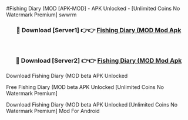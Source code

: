 #Fishing Diary (MOD [APK-MOD] - APK Unlocked - [Unlimited Coins No Watermark Premium] swwrm



<div align="center">

<h3>🔴 Download [Server1] 👉👉 <a href="https://momento.my/?title=Fishing_Diary_(MOD">Fishing Diary (MOD Mod Apk</a></h3><br>

<h3>🔴 Download [Server2] 👉👉 <a href="https://momento.my/?title=Fishing_Diary_(MOD">Fishing Diary (MOD Mod Apk</a></h3>
</div>



Download Fishing Diary (MOD beta APK Unlocked

Free Fishing Diary (MOD beta APK Unlocked [Unlimited Coins No Watermark Premium]

Download Fishing Diary (MOD beta APK Unlocked [Unlimited Coins No Watermark Premium] Mod For Android
